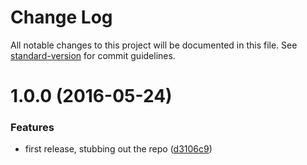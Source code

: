 # Change Log

All notable changes to this project will be documented in this file. See [standard-version](https://github.com/conventional-changelog/standard-version) for commit guidelines.

<a name="1.0.0"></a>
# 1.0.0 (2016-05-24)


### Features

* first release, stubbing out the repo ([d3106c9](https://github.com/bcoe/citgm-server/commit/d3106c9))

